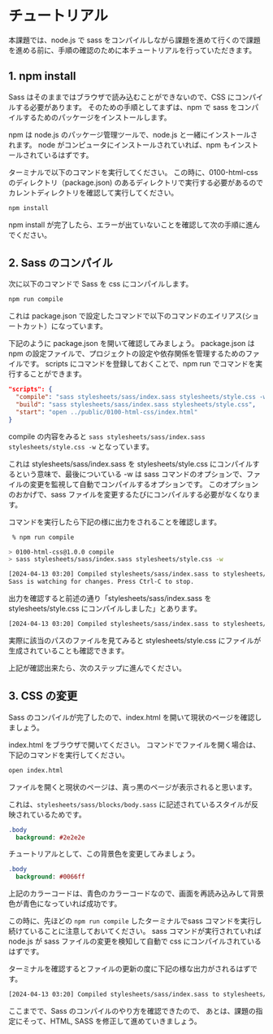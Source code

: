 

# チュートリアル

本課題では、node.js で sass をコンパイルしながら課題を進めて行くので課題を進める前に、手順の確認のために本チュートリアルを行っていただきます。

## 1. npm install

Sass はそのままではブラウザで読み込むことができないので、CSS にコンパイルする必要があります。
そのための手順としてまずは、npm で sass をコンパイルするためのパッケージをインストールします。

npm は node.js のパッケージ管理ツールで、node.js と一緒にインストールされます。
node がコンピュータにインストールされていれば、npm もインストールされているはずです。

ターミナルで以下のコマンドを実行してください。
この時に、0100-html-css のディレクトリ（package.json) のあるディレクトリで実行する必要があるのでカレントディレクトリを確認して実行してください。

```bash
npm install
```

npm install が完了したら、エラーが出ていないことを確認して次の手順に進んでください。


## 2. Sass のコンパイル

次に以下のコマンドで Sass を css にコンパイルします。

```bash
npm run compile
```

これは package.json で設定したコマンドで以下のコマンドのエイリアス(ショートカット）になっています。

下記のように package.json を開いて確認してみましょう。
package.json は npm の設定ファイルで、プロジェクトの設定や依存関係を管理するためのファイルです。
scripts にコマンドを登録しておくことで、npm run でコマンドを実行することができます。

```json
"scripts": {
  "compile": "sass stylesheets/sass/index.sass stylesheets/style.css -w",
  "build": "sass stylesheets/sass/index.sass stylesheets/style.css",
  "start": "open ../public/0100-html-css/index.html"
}
```

compile の内容をみると `sass stylesheets/sass/index.sass stylesheets/style.css -w` となっています。

これは stylesheets/sass/index.sass を stylesheets/style.css にコンパイルするという意味で、最後についている -w は sass コマンドのオプションで、ファイルの変更を監視して自動でコンパイルするオプションです。
このオプションのおかげで、sass ファイルを変更するたびにコンパイルする必要がなくなります。

コマンドを実行したら下記の様に出力をされることを確認します。

```bash
 % npm run compile

> 0100-html-css@1.0.0 compile
> sass stylesheets/sass/index.sass stylesheets/style.css -w

[2024-04-13 03:20] Compiled stylesheets/sass/index.sass to stylesheets/style.css.
Sass is watching for changes. Press Ctrl-C to stop.
```

出力を確認すると前述の通り「stylesheets/sass/index.sass を stylesheets/style.css にコンパイルしました」とあります。

```bash
[2024-04-13 03:20] Compiled stylesheets/sass/index.sass to stylesheets/style.css.
```

実際に該当のパスのファイルを見てみると stylesheets/style.css にファイルが生成されていることも確認できます。

上記が確認出来たら、次のステップに進んでください。

## 3. CSS の変更

Sass のコンパイルが完了したので、index.html を開いて現状のページを確認しましょう。

 index.html をブラウザで開いてください。
コマンドでファイルを開く場合は、下記のコマンドを実行してください。

```bash
open index.html
```

ファイルを開くと現状のページは、真っ黒のページが表示されると思います。

これは、`stylesheets/sass/blocks/body.sass` に記述されているスタイルが反映されているためです。

```sass
.body
  background: #2e2e2e
```

チュートリアルとして、この背景色を変更してみましょう。

```sass
.body
  background: #0066ff
```

上記のカラーコードは、青色のカラーコードなので、画面を再読み込みして背景色が青色になっていれば成功です。

この時に、先ほどの `npm run compile` したターミナルでsass コマンドを実行し続けていることに注意しておいてください。
sass コマンドが実行されていれば node.js が sass ファイルの変更を検知して自動で css にコンパイルされているはずです。

ターミナルを確認するとファイルの更新の度に下記の様な出力がされるはずです。

```bash
[2024-04-13 03:20] Compiled stylesheets/sass/index.sass to stylesheets/style.css.
```

ここまでで、Sass のコンパイルのやり方を確認できたので、 あとは、課題の指定にそって、HTML, SASS を修正して進めていきましょう。

